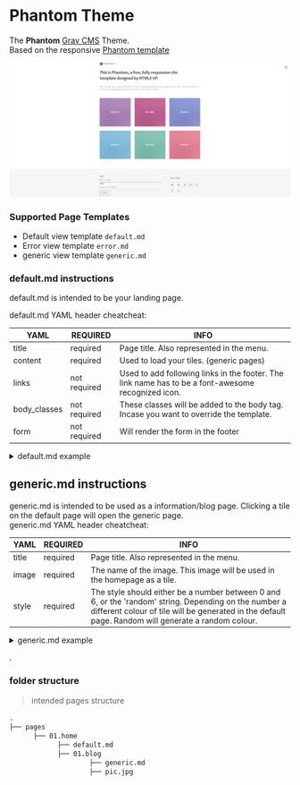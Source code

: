 # Phantom Theme

The **Phantom** [Grav CMS](http://github.com/getgrav/grav) Theme.  
Based on the responsive [Phantom template ](https://html5up.net/phantom)  

![Antimatter](screenshot.jpg)



### Supported Page Templates
* Default view template `default.md`
* Error view template `error.md`
* generic view template `generic.md`

### default.md instructions  
default.md is intended to be your landing page.

default.md YAML header cheatcheat:

| YAML 			 |REQUIRED		| INFO
|----------------|--------------|--------------|
|title			 |required      |Page title. Also represented in the menu.
|content		 |required      |Used to load your tiles. (generic pages)
|links			 |not required  |Used to add following links in the footer. The link name has to be a font-awesome recognized icon. 
|body_classes	 |not required|These classes will be added to the body tag. Incase you want to override the template.
|form			 |not required| Will render the form in the footer







<details><summary>default.md example</summary>



```python
---
title: Home
links:
        -
            name: twitter
            url: twitter.com
           
        -
            name: github
            url: https://github.com/youraccount
          
        -
            name: facebook
            url: facebook.com
            
        -
            name: instagram
            url: instagram.com
            
        -
            name: dribbble
            url: dribble.com

        -
            name: 500px
            url: url.com

        -
            name: phone
            url: url.com
        


            
body_classes: title-center title-h1h2
content:
    items: '@self.children'
    

form:
    action: /your-modular-page
    name: my-nice-form
    fields:
        -
            name: name
            label: Name
            placeholder: 'Enter your name'
            autofocus: 'on'
            autocomplete: 'on'
            type: text
            default: 
               
        -
            name: email
            label: Email
            placeholder: Enter your email address
            type: email
            validate:
            required: true

    buttons:
        -
            type: submit
            value: Submit
    
---



# This is Phantom, a free, fully responsive site </br> template designed by <a href="http://html5up.net">HTML5 UP</a>.


Etiam quis viverra lorem, in semper lorem. Sed nisl arcu euismod sit amet nisi euismod sed cursus arcu elementum ipsum arcu vivamus quis venenatis orci lorem ipsum et magna feugiat veroeros aliquam. Lorem ipsum dolor sit amet nullam dolore.

```
</details>


## generic.md instructions

generic.md is intended to be used as a information/blog page. Clicking a tile on the default page will open the generic page.  
generic.md  YAML header cheatcheat:

| YAML 			 |REQUIRED		| INFO
|----------------|--------------|--------------|
|title			 |required      | Page title. Also represented in the menu.
|image			 |required      | The name of the image. This image will be used in the homepage as a tile.
|style|required  |The style should either be a number between 0 and 6, or the 'random' string. Depending on the number a different colour of tile will be generated in the default page. Random will generate a random colour.  

<details><summary>generic.md example</summary>



```python
---
title: blogpost1
image: pic.jpg 
style: 1


---

# This is Phantom, a free, fully responsive site </br> template designed by <a href="http://html5up.net">HTML5 UP</a>.


Etiam quis viverra lorem, in semper lorem. Sed nisl arcu euismod sit amet nisi euismod sed cursus arcu elementum ipsum arcu vivamus quis venenatis orci lorem ipsum et magna feugiat veroeros aliquam. Lorem ipsum dolor sit amet nullam dolore.



```
</details>


.

### folder structure  

> intended pages structure

    .
    ├── pages                   
          ├── 01.home                    
                ├── default.md
                ├── 01.blog    
                        ├── generic.md    
                        ├── pic.jpg    


                
    



  
